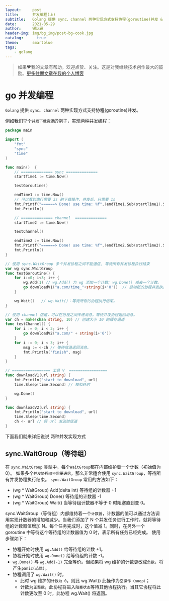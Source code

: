 ```yaml
---
layout:     post
title:      并发编程(上)
subtitle:   Golang 提供 sync、channel 两种实现方式支持协程(goroutine)并发 & sync 讲解
date:       2021-05-29
author:     锐玩道
header-img: img/bg_img/post-bg-cook.jpg
catalog:      true
theme:      smartblue
tags:
    - golang
---
```


> 如果❤️我的文章有帮助，欢迎点赞、关注。这是对我继续技术创作最大的鼓励。[更多往期文章在我的个人博客](https://coderdao.github.io/)

# go 并发编程

`Golang` 提供 `sync`、`channel` 两种实现方式支持协程(goroutine)并发。

例如我们举个`并发下载资源`的例子，实现两种并发编程：
```go
package main

import (
	"fmt"
	"sync"
	"time"
)

func main()  {
	// ============== sync ==============
	startTime1 := time.Now()

	testGoroutine()

	endTime1 := time.Now()
    // 可以看到串行需要 3s 的下载操作，并发后，只需要 1s
	fmt.Printf("======> Done! use time: %f",(endTime1.Sub(startTime1).Seconds()))
	fmt.Println()

	// ============== channel  ==============
	startTime2 := time.Now()

	testChannel()

	endTime2 := time.Now()
	fmt.Printf("======> Done! use time: %f",(endTime2.Sub(startTime2).Seconds()))
	fmt.Println()
}

// 使用 sync.WaitGroup 多个并发协程之间不能通信, 等待所有并发协程执行结束
var wg sync.WaitGroup
func testGoroutine() {
	for i:=0; i<3; i++ {
		wg.Add(1) // wg.Add() 为 wg 添加一个计数; wg.Done() 减去一个计数。
		go downloadV1("a.com/time_"+string(i+'0'))	// 启动新的协程并发执行 download 函数。
	}

	wg.Wait()	// wg.Wait()：等待所有的协程执行结束。
}

// 使用 channel 信道，可以在协程之间传递消息。等待并发协程返回消息。
var ch = make(chan string, 10) // 创建大小 10 的缓存通道
func testChannel() {
	for i := 0; i < 3; i++ {
		go downloadV2("a.com/" + string(i+'0'))
	}
	for i := 0; i < 3; i++ {
		msg := <-ch // 等待信道返回消息。
		fmt.Println("finish", msg)
	}
}

// ================= 工具 V  =================
func downloadV1(url string) {
	fmt.Println("start to download", url)
	time.Sleep(time.Second) // 模拟耗时

	wg.Done()
}

func downloadV2(url string) {
	fmt.Println("start to download", url)
	time.Sleep(time.Second)
	ch <- url // 将 url 发送给信道
}
```
下面我们就来详细说说 两种并发实现方式

## sync.WaitGroup（等待组）
在 `sync.WaitGroup` 类型中，每个`WaitGroup`都在内部维护着一个计数（初始值为0）。
如果多个`并发协程间不需要通信`，那么非常适合使用 `sync.WaitGroup`，等待所有并发协程执行结束。
`sync.WaitGroup` 常用的方法如下：
- (wg * WaitGroup) Add(delta int)	等待组的计数器 +1
- (wg * WaitGroup) Done()			等待组的计数器 -1
- (wg * WaitGroup) Wait()			当等待组计数器不等于 0 时阻塞直到变 0。


sync.WaitGroup（等待组）内部维持着一个`计数器`，计数器的值可以通过方法调用实现计数器的增加和减少。当我们添加了 N 个并发任务进行工作时，就将等待组的计数器值增加 N。每个任务完成时，这个值减 1。同时，在另外一个 goroutine 中等待这个等待组的计数器值为 0 时，表示所有任务已经完成。
使用步骤如下：
- 协程开始时使用 `wg.Add()` 给等待组的计数 +1。
- 协程开始时使用 `wg.Done()` 给等待组的计数 -1。
- `wg.Done()` 与 `wg.Add(-1)` 完全等价。但如果将 wg 维护的计数更改成`负数`，将产生`panic(恐慌)`。
- 协程调用了 `wg.Wait()` 时，
    - 此时 wg 维护的`计数为 0`，则此 wg.Wait() 此操作为`空操作（noop）`；
    - 计数为`正整数`，此协程将进入`阻塞状态`等待其他协程执行。当其它协程将此计数更改至 0 时，此协程 wg.Wait() 将返回。

